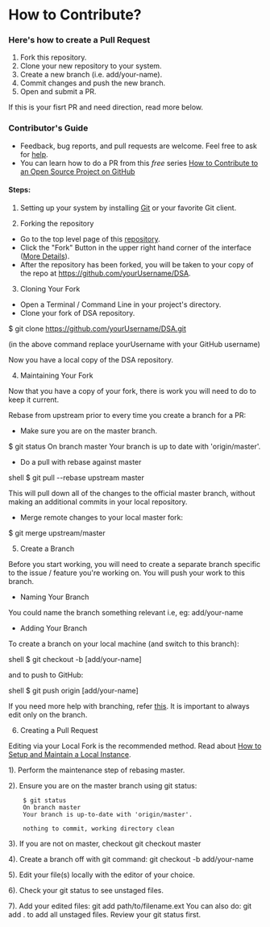 # How to Contribute?

### Here's how to create a Pull Request
1. Fork this repository.
2. Clone your new repository to your system.
3. Create a new branch (i.e. add/your-name).
4. Commit changes and push the new branch.
6. Open and submit a PR.

If this is your fisrt PR and need direction, read more below.

### Contributor's Guide

* Feedback, bug reports, and pull requests are welcome. Feel free to ask for [help](https://github.com/allenthomas01/DSA/issues).
* You can learn how to do a PR from this _free_ series [How to Contribute to an Open Source Project on GitHub](https://egghead.io/series/how-to-contribute-to-an-open-source-project-on-github)

#### Steps:

1. Setting up your system by installing [Git](https://git-scm.com/) or your favorite Git client.

2. Forking the repository

* Go to the top level page of this [repository](https://github.com/allenthomas01/DSA).
* Click the "Fork" Button in the upper right hand corner of the interface ([More Details](https://help.github.com/articles/fork-a-repo/)).
* After the repository has been forked, you will be taken to your copy of the repo at https://github.com/yourUsername/DSA.

3. Cloning Your Fork

* Open a Terminal / Command Line in your project's directory.
* Clone your fork of DSA repository.

$ git clone https://github.com/yourUsername/DSA.git

(in the above command replace yourUsername with your GitHub username)

Now you have a local copy of the DSA repository.

4. Maintaining Your Fork

Now that you have a copy of your fork, there is work you will need to do to keep it current.

Rebase from upstream prior to every time you create a branch for a PR:

* Make sure you are on the master branch.


$ git status
On branch master
Your branch is up to date with 'origin/master'.


* Do a pull with rebase against master

shell
$ git pull --rebase upstream master


This will pull down all of the changes to the official master branch, without making an additional commits in your local repository.

* Merge remote changes to your local master fork:


$ git merge upstream/master

5. Create a Branch

Before you start working, you will need to create a separate branch specific to the issue / feature you're working on. You will push your work to this branch.

* Naming Your Branch

You could name the branch something relevant i.e, eg: add/your-name

* Adding Your Branch

To create a branch on your local machine (and switch to this branch):

shell
$ git checkout -b [add/your-name]


and to push to GitHub:

shell
$ git push origin [add/your-name]


If you need more help with branching, refer [this](https://github.com/Kunena/Kunena-Forum/wiki/Create-a-new-branch-with-git-and-manage-branches). It is important to always edit only on the branch.

6. Creating a Pull Request

Editing via your Local Fork is the recommended method. Read about [How to Setup and Maintain a Local Instance](#maintaining-your-fork).

1).  Perform the maintenance step of rebasing master.

2).  Ensure you are on the master branch using git status:

        $ git status
        On branch master
        Your branch is up-to-date with 'origin/master'.

        nothing to commit, working directory clean

3).  If you are not on master, checkout git checkout master

4).  Create a branch off with git command: git checkout -b add/your-name

5).  Edit your file(s) locally with the editor of your choice.

6).  Check your git status to see unstaged files.

7).  Add your edited files: git add path/to/filename.ext You can also do: git add . to add all unstaged files. Review your git status first.

